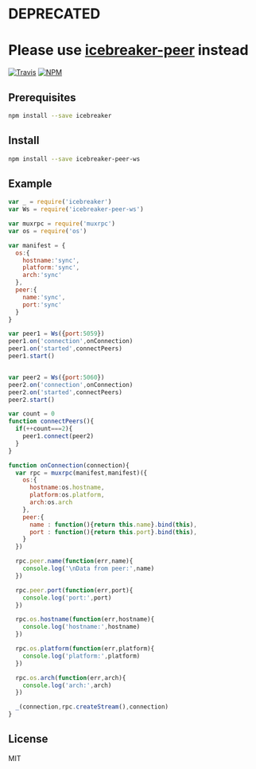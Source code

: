 # DEPRECATED
# Please use [icebreaker-peer](https://github.com/alligator-io/icebreaker-peer) instead
[![Travis](https://img.shields.io/travis/alligator-io/icebreaker-peer-ws.svg)](https://travis-ci.org/alligator-io/icebreaker-peer-ws)
[![NPM](https://img.shields.io/npm/dm/icebreaker-peer-ws.svg)](https://www.npmjs.com/package/icebreaker-peer-ws)
## Prerequisites
```bash
npm install --save icebreaker
```
## Install
```bash
npm install --save icebreaker-peer-ws
```
## Example
```javascript
var _ = require('icebreaker')
var Ws = require('icebreaker-peer-ws')

var muxrpc = require('muxrpc')
var os = require('os')

var manifest = {
  os:{
    hostname:'sync',
    platform:'sync',
    arch:'sync'
  },
  peer:{
    name:'sync',
    port:'sync'
  }
}

var peer1 = Ws({port:5059})
peer1.on('connection',onConnection)
peer1.on('started',connectPeers)
peer1.start()


var peer2 = Ws({port:5060})
peer2.on('connection',onConnection)
peer2.on('started',connectPeers)
peer2.start()

var count = 0
function connectPeers(){
  if(++count===2){
    peer1.connect(peer2)
  }
}

function onConnection(connection){
  var rpc = muxrpc(manifest,manifest)({
    os:{
      hostname:os.hostname,
      platform:os.platform,
      arch:os.arch
    },
    peer:{
      name : function(){return this.name}.bind(this),
      port : function(){return this.port}.bind(this),
    }
  })

  rpc.peer.name(function(err,name){
    console.log('\nData from peer:',name)
  })

  rpc.peer.port(function(err,port){
    console.log('port:',port)
  })

  rpc.os.hostname(function(err,hostname){
    console.log('hostname:',hostname)
  })

  rpc.os.platform(function(err,platform){
    console.log('platform:',platform)
  })

  rpc.os.arch(function(err,arch){
    console.log('arch:',arch)
  })

  _(connection,rpc.createStream(),connection)
}
```
## License
MIT

